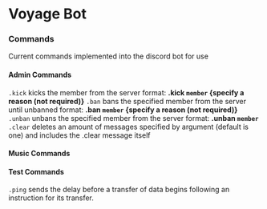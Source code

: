 # Voyage Bot

### Commands
Current commands implemented into the discord bot for use

#### Admin Commands
`.kick` kicks the member from the server
        format: **.kick `member` {specify a reason (not required)}**
`.ban` bans the specified member from the server until unbanned
        format: **.ban `member` {specify a reason (not required)}**
`.unban` unbans the specified member from the server
        format: **.unban `member`**
`.clear` deletes an amount of messages specified by argument (default is one) and includes the .clear message itself


#### Music Commands


#### Test Commands
`.ping` sends the delay before a transfer of data begins following an instruction for its transfer.